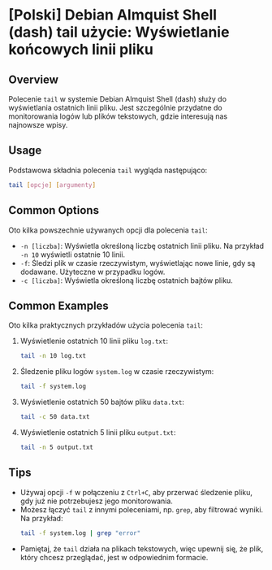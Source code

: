 # [Polski] Debian Almquist Shell (dash) tail użycie: Wyświetlanie końcowych linii pliku

## Overview
Polecenie `tail` w systemie Debian Almquist Shell (dash) służy do wyświetlania ostatnich linii pliku. Jest szczególnie przydatne do monitorowania logów lub plików tekstowych, gdzie interesują nas najnowsze wpisy.

## Usage
Podstawowa składnia polecenia `tail` wygląda następująco:

```sh
tail [opcje] [argumenty]
```

## Common Options
Oto kilka powszechnie używanych opcji dla polecenia `tail`:

- `-n [liczba]`: Wyświetla określoną liczbę ostatnich linii pliku. Na przykład `-n 10` wyświetli ostatnie 10 linii.
- `-f`: Śledzi plik w czasie rzeczywistym, wyświetlając nowe linie, gdy są dodawane. Użyteczne w przypadku logów.
- `-c [liczba]`: Wyświetla określoną liczbę ostatnich bajtów pliku.

## Common Examples
Oto kilka praktycznych przykładów użycia polecenia `tail`:

1. Wyświetlenie ostatnich 10 linii pliku `log.txt`:
   ```sh
   tail -n 10 log.txt
   ```

2. Śledzenie pliku logów `system.log` w czasie rzeczywistym:
   ```sh
   tail -f system.log
   ```

3. Wyświetlenie ostatnich 50 bajtów pliku `data.txt`:
   ```sh
   tail -c 50 data.txt
   ```

4. Wyświetlenie ostatnich 5 linii pliku `output.txt`:
   ```sh
   tail -n 5 output.txt
   ```

## Tips
- Używaj opcji `-f` w połączeniu z `Ctrl+C`, aby przerwać śledzenie pliku, gdy już nie potrzebujesz jego monitorowania.
- Możesz łączyć `tail` z innymi poleceniami, np. `grep`, aby filtrować wyniki. Na przykład:
  ```sh
  tail -f system.log | grep "error"
  ```
- Pamiętaj, że `tail` działa na plikach tekstowych, więc upewnij się, że plik, który chcesz przeglądać, jest w odpowiednim formacie.